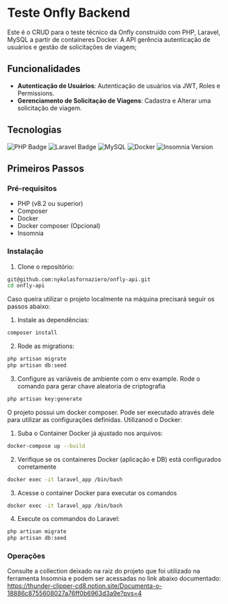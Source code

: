 # Teste Onfly Backend

Este é o CRUD para o teste técnico da Onfly construído com PHP, Laravel, MySQL a partir de containeres Docker. A API gerência autenticação de usuários e gestão de solicitações de viagem;

## Funcionalidades

- **Autenticação de Usuários**: Autenticação de usuários via JWT, Roles e Permissions.
- **Gerenciamento de Solicitação de Viagens**: Cadastra e Alterar uma solicitação de viagem.

## Tecnologias
![PHP Badge](https://img.shields.io/badge/PHP-777BB4?style=for-the-badge&logo=php&logoColor=white)
![Laravel Badge](https://img.shields.io/badge/Laravel-FF2D20?style=for-the-badge&logo=laravel&logoColor=white)
![MySQL](https://img.shields.io/badge/MySQL-005C84?style=for-the-badge&logo=mysql&logoColor=white)
![Docker](https://img.shields.io/badge/Docker-2CA5E0?style=for-the-badge&logo=docker&logoColor=white)
![Insomnia Version](https://img.shields.io/badge/Insomnia%20Version-v1.0.0-blue)

## Primeiros Passos

### Pré-requisitos

- PHP (v8.2 ou superior)
- Composer
- Docker
- Docker composer (Opcional)
- Insomnia 

### Instalação

1. Clone o repositório:

```bash
git@github.com:nykolasfornaziero/onfly-api.git
cd onfly-api
```
Caso queira utilizar o projeto localmente na máquina precisará seguir os passos abaixo:
1. Instale as dependências:
```bash
composer install
```

2. Rode as migrations:
```bash
php artisan migrate
php artisan db:seed
```

3. Configure as variáveis de ambiente com o env example. Rode o comando para gerar chave aleatoria de criptografia
```bash
php artisan key:generate
```

O projeto possui um docker composer. Pode ser executado através dele para utilizar as configurações definidas.
Utilizanod o Docker:
1. Suba o Container Docker já ajustado nos arquivos:
```bash
docker-compose up --build
```
2. Verifique se os containeres Docker (aplicação e DB) está configurados corretamente
```bash
docker exec -it laravel_app /bin/bash
```
3. Acesse o container Docker para executar os comandos
```bash
docker exec -it laravel_app /bin/bash
```
4. Execute os commandos do Laravel:
```bash
php artisan migrate
php artisan db:seed
```

### Operações
Consulte a collection deixado na raiz do projeto que foi utilizado na ferramenta Insomnia e podem ser acessadas no link abaixo documentado:
https://thunder-clipper-cd8.notion.site/Documenta-o-18886c8755608027a76ff0b6963d3a9e?pvs=4
